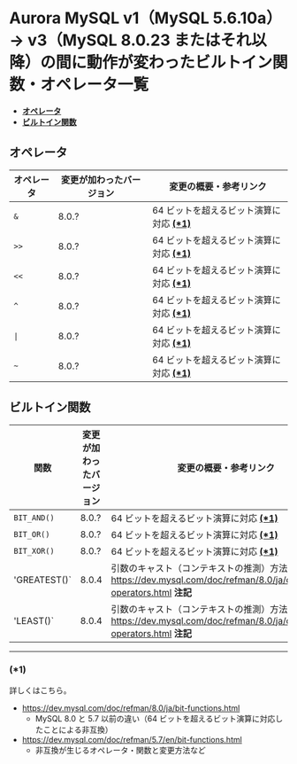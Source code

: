 # Aurora MySQL v1（MySQL 5.6.10a）→ v3（MySQL 8.0.23 またはそれ以降）の間に動作が変わったビルトイン関数・オペレータ一覧

- **[オペレータ](#オペレータ)**
- **[ビルトイン関数](#ビルトイン関数)**

## オペレータ

| オペレータ | 変更が加わったバージョン | 変更の概要・参考リンク |
| ---- | ---- | ---- |
| `&` | 8.0.? | 64 ビットを超えるビット演算に対応 **[(\*1)](#1)** |
| `>>` | 8.0.? | 64 ビットを超えるビット演算に対応 **[(\*1)](#1)** |
| `<<` | 8.0.? | 64 ビットを超えるビット演算に対応 **[(\*1)](#1)** |
| `^` | 8.0.? | 64 ビットを超えるビット演算に対応 **[(\*1)](#1)** |
| `\|` | 8.0.? | 64 ビットを超えるビット演算に対応 **[(\*1)](#1)** |
| `~` | 8.0.? | 64 ビットを超えるビット演算に対応 **[(\*1)](#1)** |

## ビルトイン関数

| 関数 | 変更が加わったバージョン | 変更の概要・参考リンク |
| ---- | ---- | ---- |
| `BIT_AND()` | 8.0.? | 64 ビットを超えるビット演算に対応 **[(\*1)](#1)** |
| `BIT_OR()` | 8.0.? | 64 ビットを超えるビット演算に対応 **[(\*1)](#1)** |
| `BIT_XOR()` | 8.0.? | 64 ビットを超えるビット演算に対応 **[(\*1)](#1)** |
| 'GREATEST()` | 8.0.4 | 引数のキャスト（コンテキストの推測）方法を変更 https://dev.mysql.com/doc/refman/8.0/ja/comparison-operators.html **注記** |
| 'LEAST()` | 8.0.4 | 引数のキャスト（コンテキストの推測）方法を変更 https://dev.mysql.com/doc/refman/8.0/ja/comparison-operators.html **注記** |

---

### (\*1)

詳しくはこちら。

- https://dev.mysql.com/doc/refman/8.0/ja/bit-functions.html
  - MySQL 8.0 と 5.7 以前の違い（64 ビットを超えるビット演算に対応したことによる非互換）
- https://dev.mysql.com/doc/refman/5.7/en/bit-functions.html
  - 非互換が生じるオペレータ・関数と変更方法など
